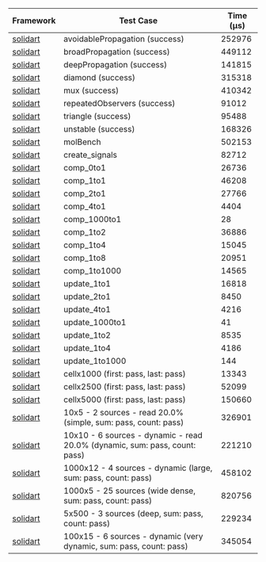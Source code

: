 | Framework | Test Case | Time (μs) |
| --- | --- | --- |
| [solidart](https://github.com/nank1ro/solidart) | avoidablePropagation (success) | 252976 |
| [solidart](https://github.com/nank1ro/solidart) | broadPropagation (success) | 449112 |
| [solidart](https://github.com/nank1ro/solidart) | deepPropagation (success) | 141815 |
| [solidart](https://github.com/nank1ro/solidart) | diamond (success) | 315318 |
| [solidart](https://github.com/nank1ro/solidart) | mux (success) | 410342 |
| [solidart](https://github.com/nank1ro/solidart) | repeatedObservers (success) | 91012 |
| [solidart](https://github.com/nank1ro/solidart) | triangle (success) | 95488 |
| [solidart](https://github.com/nank1ro/solidart) | unstable (success) | 168326 |
| [solidart](https://github.com/nank1ro/solidart) | molBench | 502153 |
| [solidart](https://github.com/nank1ro/solidart) | create_signals | 82712 |
| [solidart](https://github.com/nank1ro/solidart) | comp_0to1 | 26736 |
| [solidart](https://github.com/nank1ro/solidart) | comp_1to1 | 46208 |
| [solidart](https://github.com/nank1ro/solidart) | comp_2to1 | 27766 |
| [solidart](https://github.com/nank1ro/solidart) | comp_4to1 | 4404 |
| [solidart](https://github.com/nank1ro/solidart) | comp_1000to1 | 28 |
| [solidart](https://github.com/nank1ro/solidart) | comp_1to2 | 36886 |
| [solidart](https://github.com/nank1ro/solidart) | comp_1to4 | 15045 |
| [solidart](https://github.com/nank1ro/solidart) | comp_1to8 | 20951 |
| [solidart](https://github.com/nank1ro/solidart) | comp_1to1000 | 14565 |
| [solidart](https://github.com/nank1ro/solidart) | update_1to1 | 16818 |
| [solidart](https://github.com/nank1ro/solidart) | update_2to1 | 8450 |
| [solidart](https://github.com/nank1ro/solidart) | update_4to1 | 4216 |
| [solidart](https://github.com/nank1ro/solidart) | update_1000to1 | 41 |
| [solidart](https://github.com/nank1ro/solidart) | update_1to2 | 8535 |
| [solidart](https://github.com/nank1ro/solidart) | update_1to4 | 4186 |
| [solidart](https://github.com/nank1ro/solidart) | update_1to1000 | 144 |
| [solidart](https://github.com/nank1ro/solidart) | cellx1000 (first: pass, last: pass) | 13343 |
| [solidart](https://github.com/nank1ro/solidart) | cellx2500 (first: pass, last: pass) | 52099 |
| [solidart](https://github.com/nank1ro/solidart) | cellx5000 (first: pass, last: pass) | 150660 |
| [solidart](https://github.com/nank1ro/solidart) | 10x5 - 2 sources - read 20.0% (simple, sum: pass, count: pass) | 326901 |
| [solidart](https://github.com/nank1ro/solidart) | 10x10 - 6 sources - dynamic - read 20.0% (dynamic, sum: pass, count: pass) | 221210 |
| [solidart](https://github.com/nank1ro/solidart) | 1000x12 - 4 sources - dynamic (large, sum: pass, count: pass) | 458102 |
| [solidart](https://github.com/nank1ro/solidart) | 1000x5 - 25 sources (wide dense, sum: pass, count: pass) | 820756 |
| [solidart](https://github.com/nank1ro/solidart) | 5x500 - 3 sources (deep, sum: pass, count: pass) | 229234 |
| [solidart](https://github.com/nank1ro/solidart) | 100x15 - 6 sources - dynamic (very dynamic, sum: pass, count: pass) | 345054 |
